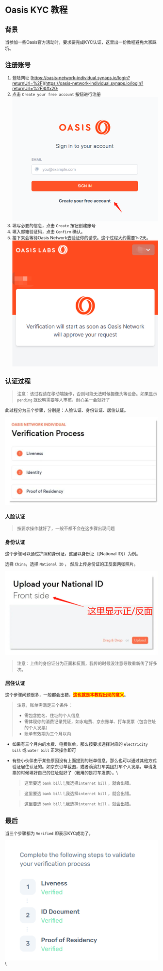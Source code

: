 # Oasis KYC 教程

## 背景

当参加一些Oasis官方活动时，要求要完成KYC认证，这里出一份教程避免大家踩坑。

## 注册账号

1. 登陆网址 [https://oasis-network-individual.synaps.io/login?returnUrl=%2F](https://oasis-network-individual.synaps.io/login?returnUrl=%2F)&#x20;
2. 点击 `Create your free account` 按钮进行注册\
   ![](<assets/image (4).png>)
3. 填写必要的信息，点击 `Create` 按钮创建账号
4. 填入邮箱验证码，点击 `Confirm` 确认。
5. 接下来会等待Oasis Network去验证你的请求。这个过程大约需要1\~2天。\
   ![](<assets/image (3).png>)

## 认证过程

> 注意：该过程请在移动端操作，否则可能无法时候摄像头等设备。如果显示 `pending` 就说明需要等人审核，耐心呆一会就好了

此过程分为三个步骤，分别是：人脸认证、身份认证、居住认证。

![](<./assets/image (2).png>)

### 人脸认证

> 按要求操作就好了，一般不都不会在这步骤出现问题

### 身份认证

这个步骤可以通过护照和身份证，这里以身份证（\[National ID]）为例。

选择 `China`，选择 `National ID` ，  然后上传身份证的正反面两张照片。

![](<assets/image (1).png>)

> 注意：上传的身份证分为正面和反面，我传的时候没注意导致重新传了好多次。

### 居住认证

这个步骤问题很多，一般都会出错，<mark style="color:red;">**这也就是本教程出现的意义**</mark>。

> 注意，账单需满足三个条件：
> * 需包含姓名、住址的个人信息
> * 需体现你的消费记录凭证，如水电费、京东账单、打车发票（包含住址的个人发票）
> * 账单有效期为三个月以内

* 如果有三个月内的水费、电费账单，那么按要求选择对应的 `electricity bill` 或 `water bill` 正常操作即可
* 有些小伙伴由于某些原因没有上面提到的账单信息。那么也可以通过其他方式验证居住认证的。如京东订单截图，或者滴滴打车美团打车个人发票，申请发票的时候填好自己的住址就好了（我用的是打车发票）。\
  > 这里要选 `bank bill` !,我选择`internet bill` ，就会出错。

  > 这里要选 `bank bill` !,我选择`internet bill` ，就会出错。
  
  > 这里要选 `bank bill` !,我选择`internet bill` ，就会出错。

## 最后

当三个步骤都为 `Verified` 即表示KYC成功了。

![](assets/image.png)\


